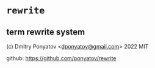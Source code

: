 # `rewrite`
## term rewrite system

(c) Dmitry Ponyatov <<dponyatov@gmail.com>> 2022 MIT

github: https://github.com/ponyatov/rewrite
